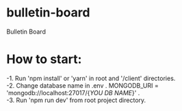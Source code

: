 # bulletin-board
Bulletin Board


# How to start:
 -1. Run 'npm install' or 'yarn'  in root and '/client' directories.  
 -2. Change database name in .env . 
    MONGODB_URI = 'mongodb://localhost:27017/{_YOU DB NAME_}' .   
 -3. Run 'npm run dev' from root project directory.  
